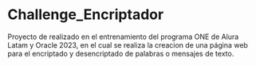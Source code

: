 # Challenge_Encriptador
Proyecto de realizado en el entrenamiento del programa ONE de  Alura Latam y Oracle 2023, en el cual se realiza la creacion de una página web para el encriptado y desencriptado de palabras o mensajes de texto.